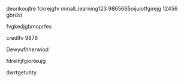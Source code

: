 deurikoujtre
fckrejgfv
mmall_learning123
9865665oijuiotfgirejg
12456
gbrdst

fvgkedjgbmoprfes

credlfv
9876

Dewyufhherwiod

fdreihjfgiorteujg



dwrtgetuhty